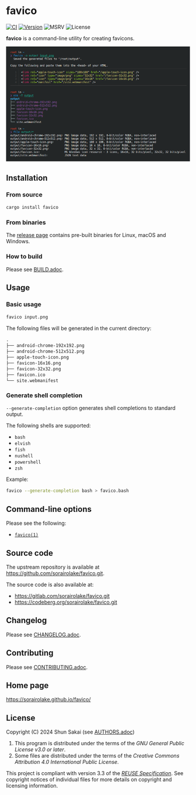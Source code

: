 <!--
SPDX-FileCopyrightText: 2024 Shun Sakai

SPDX-License-Identifier: GPL-3.0-or-later
-->

# favico

[![CI][ci-badge]][ci-url]
[![Version][version-badge]][version-url]
![MSRV][msrv-badge]
![License][license-badge]

**favico** is a command-line utility for creating favicons.

![Screenshot of favico](assets/screenshot.webp)

## Installation

### From source

```sh
cargo install favico
```

### From binaries

The [release page] contains pre-built binaries for Linux, macOS and Windows.

### How to build

Please see [BUILD.adoc].

## Usage

### Basic usage

```sh
favico input.png
```

The following files will be generated in the current directory:

```text
.
├── android-chrome-192x192.png
├── android-chrome-512x512.png
├── apple-touch-icon.png
├── favicon-16x16.png
├── favicon-32x32.png
├── favicon.ico
└── site.webmanifest
```

### Generate shell completion

`--generate-completion` option generates shell completions to standard output.

The following shells are supported:

- `bash`
- `elvish`
- `fish`
- `nushell`
- `powershell`
- `zsh`

Example:

```sh
favico --generate-completion bash > favico.bash
```

## Command-line options

Please see the following:

- [`favico(1)`]

## Source code

The upstream repository is available at
<https://github.com/sorairolake/favico.git>.

The source code is also available at:

- <https://gitlab.com/sorairolake/favico.git>
- <https://codeberg.org/sorairolake/favico.git>

## Changelog

Please see [CHANGELOG.adoc].

## Contributing

Please see [CONTRIBUTING.adoc].

## Home page

<https://sorairolake.github.io/favico/>

## License

Copyright (C) 2024 Shun Sakai (see [AUTHORS.adoc])

1.  This program is distributed under the terms of the _GNU General Public
    License v3.0 or later_.
2.  Some files are distributed under the terms of the _Creative Commons
    Attribution 4.0 International Public License_.

This project is compliant with version 3.3 of the [_REUSE Specification_]. See
copyright notices of individual files for more details on copyright and
licensing information.

[ci-badge]: https://img.shields.io/github/actions/workflow/status/sorairolake/favico/CI.yaml?branch=develop&style=for-the-badge&logo=github&label=CI
[ci-url]: https://github.com/sorairolake/favico/actions?query=branch%3Adevelop+workflow%3ACI++
[version-badge]: https://img.shields.io/crates/v/favico?style=for-the-badge&logo=rust
[version-url]: https://crates.io/crates/favico
[msrv-badge]: https://img.shields.io/crates/msrv/favico?style=for-the-badge&logo=rust
[license-badge]: https://img.shields.io/crates/l/favico?style=for-the-badge
[release page]: https://github.com/sorairolake/favico/releases
[BUILD.adoc]: BUILD.adoc
[`favico(1)`]: https://sorairolake.github.io/favico/book/man/man1/favico.1.html
[CHANGELOG.adoc]: CHANGELOG.adoc
[CONTRIBUTING.adoc]: CONTRIBUTING.adoc
[AUTHORS.adoc]: AUTHORS.adoc
[_REUSE Specification_]: https://reuse.software/spec-3.3/
